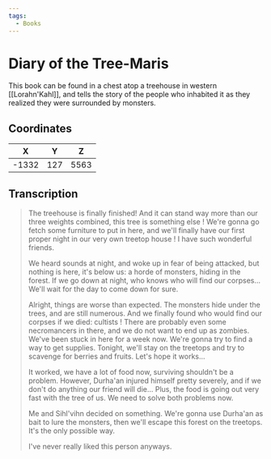 ```yaml
---
tags:
  - Books
---
```

# Diary of the Tree-Maris

This book can be found in a chest atop a treehouse in western [[Lorahn'Kahl]], and tells the story of the people who inhabited it as they realized they were surrounded by monsters.

## Coordinates
| **X** | **Y** | **Z** |
| :---: | :---: | :---: |
| -1332 |  127  | 5563  |

## Transcription
> The treehouse is finally finished! And it can stand way more than our three weights combined, this tree is something else ! We're gonna go fetch some furniture to put in here, and we'll finally have our first proper night in our very own treetop house ! I have such wonderful friends.
>
> We heard sounds at night, and woke up in fear of being attacked, but nothing is here, it's below us: a horde of monsters, hiding in the forest. If we go down at night, who knows who will find our corpses... We'll wait for the day to come down for sure.
>
> Alright, things are worse than expected. The monsters hide under the trees, and are still numerous. And we finally found who would find our corpses if we died: cultists ! There are probably even some necromancers in there, and we do not want to end up as zombies. We've been stuck in here for a week now. We're gonna try to find a way to get supplies. Tonight, we'll stay on the treetops and try to scavenge for berries and fruits. Let's hope it works...
>
> It worked, we have a lot of food now, surviving shouldn't be a problem. However, Durha'an injured himself pretty severely, and if we don't do anything our friend will die... Plus, the food is going out very fast with the tree of us. We need to solve both problems now.
>
> Me and Sihl'vihn decided on something. We're gonna use Durha'an as bait to lure the monsters, then we'll escape this forest on the treetops. It's the only possible way.
>
> I've never really liked this person anyways.


